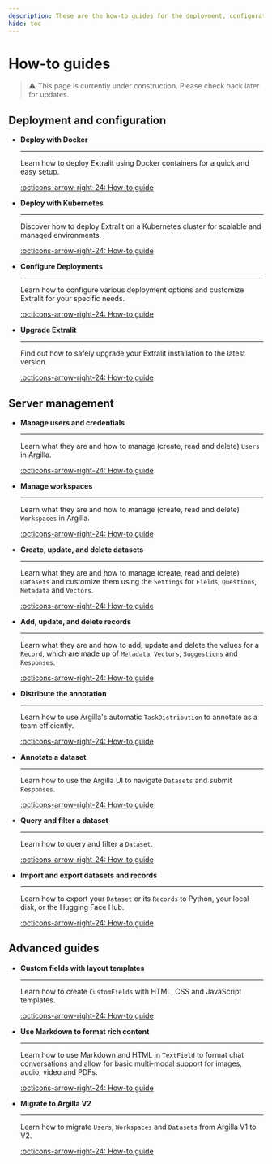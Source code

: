 ```yaml
---
description: These are the how-to guides for the deployment, configuration, and management of the Extralit server. They provide step-by-step instructions for common scenarios, including detailed explanations and code samples.
hide: toc
---
```


# How-to guides

>:warning: This page is currently under construction. Please check back later for updates.


## Deployment and configuration
<div class="grid cards" markdown>

-   __Deploy with Docker__

    ---

    Learn how to deploy Extralit using Docker containers for a quick and easy setup.

    [:octicons-arrow-right-24: How-to guide](docker_deployment.md)

-   __Deploy with Kubernetes__

    ---

    Discover how to deploy Extralit on a Kubernetes cluster for scalable and managed environments.

    [:octicons-arrow-right-24: How-to guide](k8s_deployment.md)

-   __Configure Deployments__

    ---

    Learn how to configure various deployment options and customize Extralit for your specific needs.

    [:octicons-arrow-right-24: How-to guide](deployment_configuration.md)

-   __Upgrade Extralit__

    ---

    Find out how to safely upgrade your Extralit installation to the latest version.

    [:octicons-arrow-right-24: How-to guide](upgrading.md)

</div>


## Server management

<div class="grid cards" markdown>

-   __Manage users and credentials__

    ---

    Learn what they are and how to manage (create, read and delete) `Users` in Argilla.

    [:octicons-arrow-right-24: How-to guide](user.md)

-   __Manage workspaces__

    ---

    Learn what they are and how to manage (create, read and delete) `Workspaces` in Argilla.

    [:octicons-arrow-right-24: How-to guide](workspace.md)

-   __Create, update, and delete datasets__

    ---

    Learn what they are and how to manage (create, read and delete) `Datasets` and customize them using the `Settings` for `Fields`, `Questions`,  `Metadata` and `Vectors`.

    [:octicons-arrow-right-24: How-to guide](dataset.md)

-   __Add, update, and delete records__

    ---

    Learn what they are and how to add, update and delete the values for a `Record`, which are made up of `Metadata`, `Vectors`, `Suggestions` and `Responses`.

    [:octicons-arrow-right-24: How-to guide](record.md)

-   __Distribute the annotation__

    ---

    Learn how to use Argilla's automatic `TaskDistribution` to annotate as a team efficiently.

    [:octicons-arrow-right-24: How-to guide](distribution.md)

-   __Annotate a dataset__

    ---

    Learn how to use the Argilla UI to navigate `Datasets` and submit `Responses`.

    [:octicons-arrow-right-24: How-to guide](annotate.md)

-   __Query and filter a dataset__

    ---

    Learn how to query and filter a `Dataset`.

    [:octicons-arrow-right-24: How-to guide](query.md)

-   __Import and export datasets and records__

    ---

    Learn how to export your `Dataset` or its `Records` to Python, your local disk, or the Hugging Face Hub.

    [:octicons-arrow-right-24: How-to guide](import_export.md)


</div>

## Advanced guides

<div class="grid cards" markdown>

-   __Custom fields with layout templates__

    ---

    Learn how to create `CustomFields` with HTML, CSS and JavaScript templates.

    [:octicons-arrow-right-24: How-to guide](custom_fields.md)

-   __Use Markdown to format rich content__

    ---

    Learn how to use Markdown and HTML in `TextField` to format chat conversations and allow for basic multi-modal support for images, audio, video and PDFs.

    [:octicons-arrow-right-24: How-to guide](use_markdown_to_format_rich_content.md)

-   __Migrate to Argilla V2__

    ---

    Learn how to migrate `Users`, `Workspaces` and `Datasets` from Argilla V1 to V2.

    [:octicons-arrow-right-24: How-to guide](migrate_from_legacy_datasets.md)

</div>
